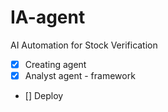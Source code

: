 # IA-agent
AI Automation for Stock Verification

- [x] Creating agent
- [x] Analyst agent - framework
- [] Deploy